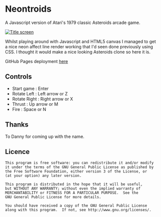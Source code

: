 Neontroids
====

A Javascript version of Atari's 1979 classic Asteroids arcade game. 

[![Title screen](/../gh-pages/title-screen.png?raw=true "Title screen")](http://retroredge.github.io/neontroids)

Whilst playing around with Javascript and HTML5 canvas I managed to get a nice neon affect line render working that I'd seen
done previously using CSS. I thought it would make a nice looking Asteroids clone so here it is.

GitHub Pages deployment [here](http://retroredge.github.io/neontroids)

Controls
----
- Start game : Enter   
- Rotate Left : Left arrow or Z
- Rotate Right : Right arrow or X
- Thrust : Up arrow or M 
- Fire : Space or N

Thanks
----
To Danny for coming up with the name.

Licence
----
```
This program is free software: you can redistribute it and/or modify
it under the terms of the GNU General Public License as published by
the Free Software Foundation, either version 3 of the License, or
(at your option) any later version.

This program is distributed in the hope that it will be useful,
but WITHOUT ANY WARRANTY; without even the implied warranty of
MERCHANTABILITY or FITNESS FOR A PARTICULAR PURPOSE.  See the
GNU General Public License for more details.

You should have received a copy of the GNU General Public License
along with this program.  If not, see http://www.gnu.org/licenses/.
```